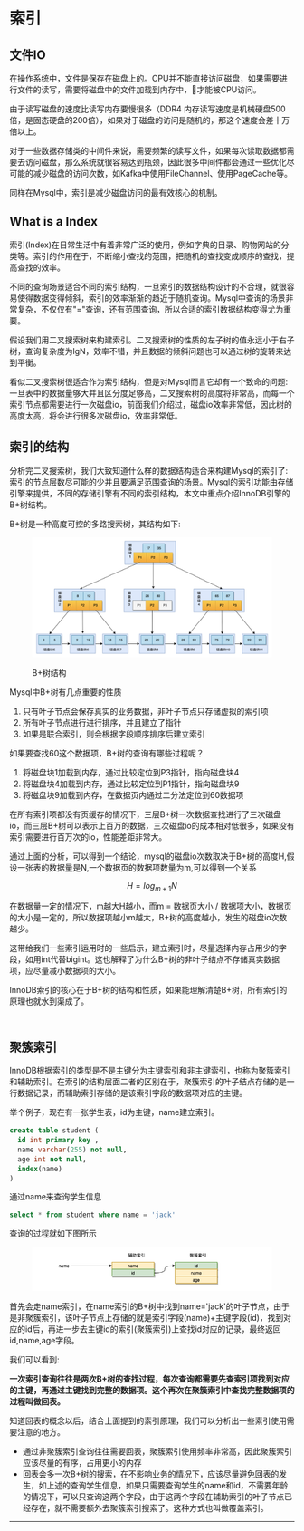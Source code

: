 # 索引

## 文件IO

在操作系统中，文件是保存在磁盘上的。CPU并不能直接访问磁盘，如果需要进行文件的读写，需要将磁盘中的文件加载到内存中，才能被CPU访问。

由于读写磁盘的速度比读写内存要慢很多（DDR4 内存读写速度是机械硬盘500倍，是固态硬盘的200倍），如果对于磁盘的访问是随机的，那这个速度会差十万倍以上。

对于一些数据存储类的中间件来说，需要频繁的读写文件，如果每次读取数据都需要去访问磁盘，那么系统就很容易达到瓶颈，因此很多中间件都会通过一些优化尽可能的减少磁盘的访问次数，如Kafka中使用FileChannel、使用PageCache等。

同样在Mysql中，索引是减少磁盘访问的最有效核心的机制。

## What is a Index

索引(Index)在日常生活中有着非常广泛的使用，例如字典的目录、购物网站的分类等。索引的作用在于，不断缩小查找的范围，把随机的查找变成顺序的查找，提高查找的效率。

不同的查询场景适合不同的索引结构，一旦索引的数据结构设计的不合理，就很容易使得数据变得倾斜，索引的效率渐渐的趋近于随机查询。Mysql中查询的场景非常复杂，不仅仅有"="查询，还有范围查询，所以合适的索引数据结构变得尤为重要。

假设我们用二叉搜索树来构建索引。二叉搜索树的性质的左子树的值永远小于右子树，查询复杂度为lgN，效率不错，并且数据的倾斜问题也可以通过树的旋转来达到平衡。

看似二叉搜索树很适合作为索引结构，但是对Mysql而言它却有一个致命的问题:一旦表中的数据量够大并且区分度足够高，二叉搜索树的高度将非常高，而每一个索引节点都需要进行一次磁盘io，前面我们介绍过，磁盘io效率非常低，因此树的高度太高，将会进行很多次磁盘io，效率非常低。



## 索引的结构

分析完二叉搜索树，我们大致知道什么样的数据结构适合来构建Mysql的索引了:索引的节点层数尽可能的少并且要满足范围查询的场景。Mysql的索引功能由存储引擎来提供，不同的存储引擎有不同的索引结构，本文中重点介绍InnoDB引擎的B+树结构。

B+树是一种高度可控的多路搜索树，其结构如下:

<figure><img src="../../.gitbook/assets/image-20220824114339897.png" alt=""><figcaption><p>B+树结构</p></figcaption></figure>

Mysql中B+树有几点重要的性质

1. 只有叶子节点会保存真实的业务数据，非叶子节点只存储虚拟的索引项
2. 所有叶子节点进行进行排序，并且建立了指针
3. 如果是联合索引，则会根据字段顺序排序后建立索引

如果要查找60这个数据项，B+树的查询有哪些过程呢？

1. 将磁盘块1加载到内存，通过比较定位到P3指针，指向磁盘块4
2. 将磁盘块4加载到内存，通过比较定位到P1指针，指向磁盘块9
3. 将磁盘块9加载到内存，在数据页内通过二分法定位到60数据项

在所有索引项都没有页缓存的情况下，三层B+树一次数据查找进行了三次磁盘io，而三层B+树可以表示上百万的数据，三次磁盘io的成本相对低很多，如果没有索引需要进行百万次的io，性能差距非常大。

通过上面的分析，可以得到一个结论，mysql的磁盘io次数取决于B+树的高度H,假设一张表的数据量是N,一个数据页的数据项数量为m,可以得到一个关系

$$
H =log_{m+1}N
$$

在数据量一定的情况下，m越大H越小，而m = 数据页大小 / 数据项大小，数据页的大小是一定的，所以数据项越小m越大，B+树的高度越小，发生的磁盘io次数越少。

这带给我们一些索引运用时的一些启示，建立索引时，尽量选择内存占用少的字段，如用int代替bigint。这也解释了为什么B+树的非叶子结点不存储真实数据项，应尽量减小数据项的大小。

InnoDB索引的核心在于B+树的结构和性质，如果能理解清楚B+树，所有索引的原理也就水到渠成了。

\
聚簇索引
----

InnoDB根据索引的类型是不是主键分为主键索引和非主键索引，也称为聚簇索引和辅助索引。在索引的结构层面二者的区别在于，聚簇索引的叶子结点存储的是一行数据记录，而辅助索引存储的是该索引字段的数据项对应的主键。

举个例子，现在有一张学生表，id为主键，name建立索引。

```sql
create table student (
  id int primary key ,
  name varchar(255) not null,
  age int not null,
  index(name)
)
```

通过name来查询学生信息

```sql
select * from student where name = 'jack'
```

查询的过程就如下图所示

<figure><img src="../../.gitbook/assets/image.png" alt=""><figcaption></figcaption></figure>

首先会走name索引，在name索引的B+树中找到name='jack'的叶子节点，由于是非聚簇索引，该叶子节点上存储的就是索引字段(name)+主键字段(id)，找到对应的id后，再进一步去主键id的索引(聚簇索引)上查找id对应的记录，最终返回id,name,age字段。

我们可以看到:

**一次索引查询往往是两次B+树的查找过程，每次查询都需要先查索引项找到对应的主键，再通过主键找到完整的数据项。这个再次在聚簇索引中查找完整数据项的过程叫做回表。**

知道回表的概念以后，结合上面提到的索引原理，我们可以分析出一些索引使用需要注意的地方。

* 通过非聚簇索引查询往往需要回表，聚簇索引使用频率非常高，因此聚簇索引应该尽量的有序，占用更小的内存
* 回表会多一次B+树的搜索，在不影响业务的情况下，应该尽量避免回表的发生，如上述的查询学生信息，如果只需要查询学生的name和id，不需要年龄的情况下，可以只查询这两个字段，由于这两个字段在辅助索引的叶子节点已经存在，就不需要额外去聚簇索引搜索了。这种方式也叫做覆盖索引。



****
